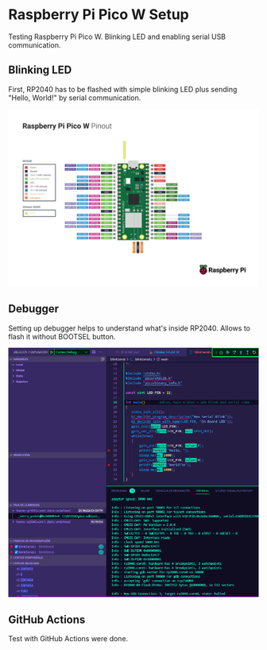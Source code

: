 # Raspberry Pi Pico W Setup
Testing Raspberry Pi Pico W. Blinking LED and enabling serial USB communication.

## Blinking LED
First, RP2040 has to be flashed with simple blinking LED plus sending "Hello, World!" by serial communication.

![Raspberry Pi Pico W Pinout](images/PicoW-A4-Pinout-1.jpg)

## Debugger
Setting up debugger helps to understand what's inside RP2040. Allows to flash it without BOOTSEL button.

![Working Debugger, make things easier.](images/debugSetup.png)

## GitHub Actions
Test with GitHub Actions were done.